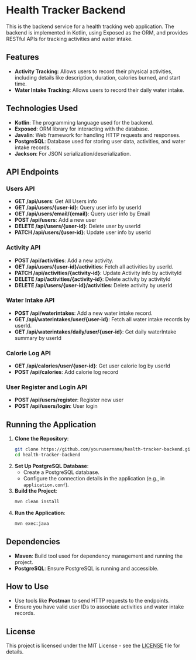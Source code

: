 # Health Tracker Backend

This is the backend service for a health tracking web application. The backend is implemented in Kotlin, using Exposed as the ORM, and provides RESTful APIs for tracking activities and water intake.

## Features
- **Activity Tracking**: Allows users to record their physical activities, including details like description, duration, calories burned, and start time.
- **Water Intake Tracking**: Allows users to record their daily water intake.

## Technologies Used
- **Kotlin**: The programming language used for the backend.
- **Exposed**: ORM library for interacting with the database.
- **Javalin**: Web framework for handling HTTP requests and responses.
- **PostgreSQL**: Database used for storing user data, activities, and water intake records.
- **Jackson**: For JSON serialization/deserialization.

## API Endpoints

### Users API
- **GET /api/users**: Get All Users info
- **GET /api/users/{user-id}**: Query user info by userId
- **GET /api/users/email/{email}**: Query user info by Email
- **POST /api/users**: Add a new user
- **DELETE /api/users/{user-id}**: Delete user by userId
- **PATCH /api/users/{user-id}**: Update user info by userId

### Activity API
- **POST /api/activities**: Add a new activity.
- **GET /api/users/{user-id}/activities**: Fetch all activities by userId.
- **PATCH /api/activities/{activity-id}**: Update Activity info by activityId
- **DELETE /api/activities/{activity-id}**: Delete activity by activityId
- **DELETE /api/users/{user-id}/activities**: Delete activity by userId

### Water Intake API
- **POST /api/waterintakes**: Add a new water intake record.
- **GET /api/waterintakes/user/{user-id}**: Fetch all water intake records by userId.
- **GET /api/waterintakes/daily/user/{user-id}**: Get daily waterIntake summary by userId

### Calorie Log API
- **GET /api/calories/user/{user-id}**: Get user calorie log by userId
- **POST /api/calories**: Add calorie log record

### User Register and Login API
- **POST /api/users/register**: Register new user
- **POST /api/users/login**: User login

## Running the Application
1. **Clone the Repository**:
   ```sh
   git clone https://github.com/yourusername/health-tracker-backend.git
   cd health-tracker-backend
   ```
2. **Set Up PostgreSQL Database**:
   - Create a PostgreSQL database.
   - Configure the connection details in the application (e.g., in `application.conf`).
3. **Build the Project**:
   ```sh
   mvn clean install
   ```
4. **Run the Application**:
   ```sh
   mvn exec:java
   ```

## Dependencies
- **Maven**: Build tool used for dependency management and running the project.
- **PostgreSQL**: Ensure PostgreSQL is running and accessible.

## How to Use
- Use tools like **Postman** to send HTTP requests to the endpoints.
- Ensure you have valid user IDs to associate activities and water intake records.


## License
This project is licensed under the MIT License - see the [LICENSE](LICENSE) file for details.



